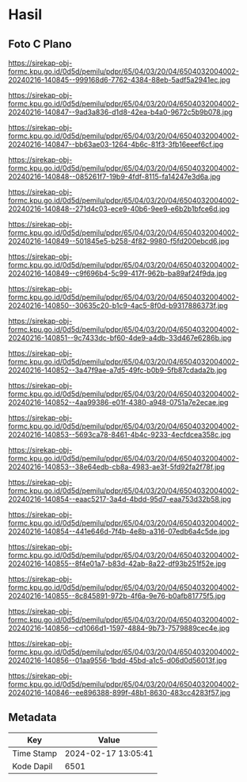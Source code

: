 # Hasil

## Foto C Plano

https://sirekap-obj-formc.kpu.go.id/0d5d/pemilu/pdpr/65/04/03/20/04/6504032004002-20240216-140845--999168d6-7762-4384-88eb-5adf5a2941ec.jpg

https://sirekap-obj-formc.kpu.go.id/0d5d/pemilu/pdpr/65/04/03/20/04/6504032004002-20240216-140847--9ad3a836-d1d8-42ea-b4a0-9672c5b9b078.jpg

https://sirekap-obj-formc.kpu.go.id/0d5d/pemilu/pdpr/65/04/03/20/04/6504032004002-20240216-140847--bb63ae03-1264-4b6c-81f3-3fb16eeef6cf.jpg

https://sirekap-obj-formc.kpu.go.id/0d5d/pemilu/pdpr/65/04/03/20/04/6504032004002-20240216-140848--085261f7-19b9-4fdf-8115-fa14247e3d6a.jpg

https://sirekap-obj-formc.kpu.go.id/0d5d/pemilu/pdpr/65/04/03/20/04/6504032004002-20240216-140848--271d4c03-ece9-40b6-9ee9-e6b2b1bfce6d.jpg

https://sirekap-obj-formc.kpu.go.id/0d5d/pemilu/pdpr/65/04/03/20/04/6504032004002-20240216-140849--501845e5-b258-4f82-9980-f5fd200ebcd6.jpg

https://sirekap-obj-formc.kpu.go.id/0d5d/pemilu/pdpr/65/04/03/20/04/6504032004002-20240216-140849--c9f696b4-5c99-417f-962b-ba89af24f9da.jpg

https://sirekap-obj-formc.kpu.go.id/0d5d/pemilu/pdpr/65/04/03/20/04/6504032004002-20240216-140850--30635c20-b1c9-4ac5-8f0d-b9317886373f.jpg

https://sirekap-obj-formc.kpu.go.id/0d5d/pemilu/pdpr/65/04/03/20/04/6504032004002-20240216-140851--9c7433dc-bf60-4de9-a4db-33d467e6286b.jpg

https://sirekap-obj-formc.kpu.go.id/0d5d/pemilu/pdpr/65/04/03/20/04/6504032004002-20240216-140852--3a47f9ae-a7d5-49fc-b0b9-5fb87cdada2b.jpg

https://sirekap-obj-formc.kpu.go.id/0d5d/pemilu/pdpr/65/04/03/20/04/6504032004002-20240216-140852--4aa99386-e01f-4380-a948-0751a7e2ecae.jpg

https://sirekap-obj-formc.kpu.go.id/0d5d/pemilu/pdpr/65/04/03/20/04/6504032004002-20240216-140853--5693ca78-8461-4b4c-9233-4ecfdcea358c.jpg

https://sirekap-obj-formc.kpu.go.id/0d5d/pemilu/pdpr/65/04/03/20/04/6504032004002-20240216-140853--38e64edb-cb8a-4983-ae3f-5fd92fa2f78f.jpg

https://sirekap-obj-formc.kpu.go.id/0d5d/pemilu/pdpr/65/04/03/20/04/6504032004002-20240216-140854--eaac5217-3a4d-4bdd-95d7-eaa753d32b58.jpg

https://sirekap-obj-formc.kpu.go.id/0d5d/pemilu/pdpr/65/04/03/20/04/6504032004002-20240216-140854--441e646d-7f4b-4e8b-a316-07edb6a4c5de.jpg

https://sirekap-obj-formc.kpu.go.id/0d5d/pemilu/pdpr/65/04/03/20/04/6504032004002-20240216-140855--8f4e01a7-b83d-42ab-8a22-df93b251f52e.jpg

https://sirekap-obj-formc.kpu.go.id/0d5d/pemilu/pdpr/65/04/03/20/04/6504032004002-20240216-140855--8c845891-972b-4f6a-9e76-b0afb81775f5.jpg

https://sirekap-obj-formc.kpu.go.id/0d5d/pemilu/pdpr/65/04/03/20/04/6504032004002-20240216-140856--cd1066d1-1597-4884-9b73-7579889cec4e.jpg

https://sirekap-obj-formc.kpu.go.id/0d5d/pemilu/pdpr/65/04/03/20/04/6504032004002-20240216-140856--01aa9556-1bdd-45bd-a1c5-d06d0d56013f.jpg

https://sirekap-obj-formc.kpu.go.id/0d5d/pemilu/pdpr/65/04/03/20/04/6504032004002-20240216-140846--ee896388-899f-48b1-8630-483cc4283f57.jpg


## Metadata

| Key        | Value               |
| ---------- | ------------------- |
| Time Stamp | 2024-02-17 13:05:41 |
| Kode Dapil | 6501                |



